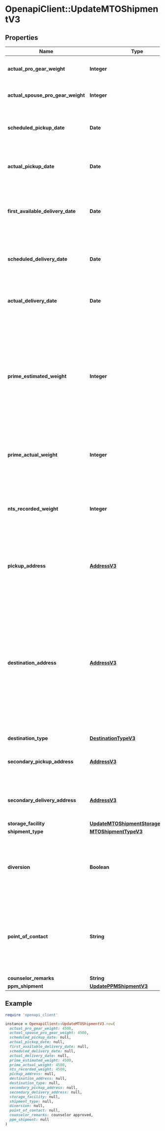 # OpenapiClient::UpdateMTOShipmentV3

## Properties

| Name | Type | Description | Notes |
| ---- | ---- | ----------- | ----- |
| **actual_pro_gear_weight** | **Integer** | The actual weight of any pro gear shipped during a move. | [optional] |
| **actual_spouse_pro_gear_weight** | **Integer** | The actual weight of any pro gear shipped during a move. | [optional] |
| **scheduled_pickup_date** | **Date** | The date the Prime contractor scheduled to pick up this shipment after consultation with the customer. | [optional] |
| **actual_pickup_date** | **Date** | The date when the Prime contractor actually picked up the shipment. Updated after-the-fact. | [optional] |
| **first_available_delivery_date** | **Date** | The date the Prime provides to the customer as the first possible delivery date so that they can plan their travel accordingly.  | [optional] |
| **scheduled_delivery_date** | **Date** | The date the Prime contractor scheduled to deliver this shipment after consultation with the customer. | [optional] |
| **actual_delivery_date** | **Date** | The date when the Prime contractor actually delivered the shipment. Updated after-the-fact. | [optional] |
| **prime_estimated_weight** | **Integer** | The estimated weight of this shipment, determined by the movers during the pre-move survey. This value **can only be updated once.** If there was an issue with estimating the weight and a mistake was made, the Prime contracter will need to contact the TOO to change it.  | [optional] |
| **prime_actual_weight** | **Integer** | The actual weight of the shipment, provided after the Prime packs, picks up, and weighs a customer&#39;s shipment. | [optional] |
| **nts_recorded_weight** | **Integer** | The previously recorded weight for the NTS Shipment. Used for NTS Release to know what the previous primeActualWeight or billable weight was. | [optional] |
| **pickup_address** | [**AddressV3**](AddressV3.md) | The address where the movers should pick up this shipment, entered by the customer during onboarding when they enter shipment details.  | [optional] |
| **destination_address** | [**AddressV3**](AddressV3.md) | Where the movers should deliver this shipment. Often provided by the customer when they enter shipment details during onboarding, if they know their new address already.  May be blank when entered by the customer, required when entered by the Prime. May not represent the true final destination due to the shipment being diverted or placed in SIT.  | [optional] |
| **destination_type** | [**DestinationTypeV3**](DestinationTypeV3.md) |  | [optional] |
| **secondary_pickup_address** | [**AddressV3**](AddressV3.md) | A second pickup address for this shipment, if the customer entered one. An optional field. | [optional] |
| **secondary_delivery_address** | [**AddressV3**](AddressV3.md) | A second delivery address for this shipment, if the customer entered one. An optional field. | [optional] |
| **storage_facility** | [**UpdateMTOShipmentStorageFacilityV3**](UpdateMTOShipmentStorageFacilityV3.md) |  | [optional] |
| **shipment_type** | [**MTOShipmentTypeV3**](MTOShipmentTypeV3.md) |  | [optional] |
| **diversion** | **Boolean** | This value indicates whether or not this shipment is part of a diversion. If yes, the shipment can be either the starting or ending segment of the diversion.  | [optional] |
| **point_of_contact** | **String** | Email or ID of the person who will be contacted in the event of questions or concerns about this update. May be the person performing the update, or someone else working with the Prime contractor.  | [optional] |
| **counselor_remarks** | **String** |  | [optional] |
| **ppm_shipment** | [**UpdatePPMShipmentV3**](UpdatePPMShipmentV3.md) |  | [optional] |

## Example

```ruby
require 'openapi_client'

instance = OpenapiClient::UpdateMTOShipmentV3.new(
  actual_pro_gear_weight: 4500,
  actual_spouse_pro_gear_weight: 4500,
  scheduled_pickup_date: null,
  actual_pickup_date: null,
  first_available_delivery_date: null,
  scheduled_delivery_date: null,
  actual_delivery_date: null,
  prime_estimated_weight: 4500,
  prime_actual_weight: 4500,
  nts_recorded_weight: 4500,
  pickup_address: null,
  destination_address: null,
  destination_type: null,
  secondary_pickup_address: null,
  secondary_delivery_address: null,
  storage_facility: null,
  shipment_type: null,
  diversion: null,
  point_of_contact: null,
  counselor_remarks: counselor approved,
  ppm_shipment: null
)
```

